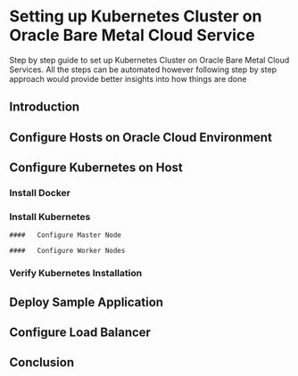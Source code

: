 # Setting up Kubernetes Cluster on Oracle Bare Metal Cloud Service
Step by step guide to set up Kubernetes Cluster on Oracle Bare Metal Cloud Services. All the steps can be automated however following step by step approach would provide better insights into how things are done

## Introduction

## Configure Hosts on Oracle Cloud Environment

## Configure Kubernetes on Host

  ### Install Docker

  ### Install Kubernetes

    ####   Configure Master Node

    ####   Configure Worker Nodes

### Verify Kubernetes Installation

## Deploy Sample Application

## Configure Load Balancer

## Conclusion
